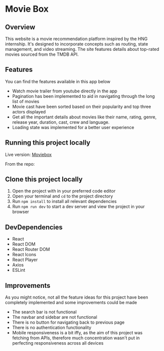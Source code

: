 # **Movie Box**

## **Overview**
This website is a movie recommendation platform inspired by the HNG internship. It's designed to incorporate concepts such as routing, state management, and video streaming. The site features details about top-rated movies sourced from the TMDB API.

## **Features**
 You can find the features available in this app below
- Watch movie trailer from youtube directly in the app
- Pagination has been implemented to aid in navigating through the long list of movies
- Movie cast have been sorted based on their popularity and top three actors displayed
- Get all the important details about movies like their name, rating, genre, release year, duration, cast, crew and language.
- Loading state was implemented for a better user experience
 
## **Running this project locally**
Live version: [Moviebox](https://movie-box-gules-one.vercel.app/)

From the repo:

## **Clone this project locally**
1. Open the project with in your preferred code editor
2. Open your terminal and `cd` to the project directory
3. Run `npm install` to install all relevant dependencies
4. Run `npm run dev` to start a dev server and view the project in your browser

## **DevDependencies**
- React
- React DOM
- React Router DOM
- React Icons
- React Player
- Axios
- ESLint

## **Improvements**
As you might notice, not all the feature ideas for this project have been completely implemented and some improvements could be made
- The search bar is not functional
- The navbar and sidebar are not functional
- There is no button for navigating back to previous page
- There is no authentication functionality
- Mobile responsiveness is a bit iffy, as the aim of this project was fetching from APIs, therefore much concentration wasn't put in perfecting responsiveness across all devices
